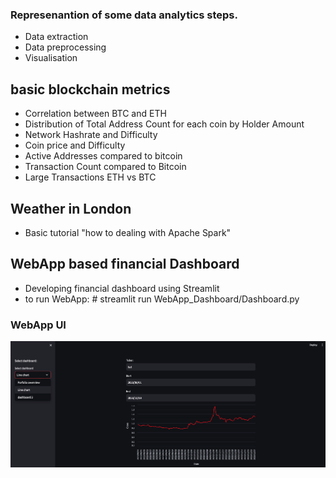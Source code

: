 ### Represenantion of some data analytics steps.
- Data extraction 
- Data preprocessing 
- Visualisation 


## basic blockchain metrics 
- Correlation between BTC and ETH 
- Distribution of Total Address Count for each coin by Holder Amount
- Network Hashrate and Difficulty
- Coin price and Difficulty
- Active Addresses compared to bitcoin
- Transaction Count compared to Bitcoin 
- Large Transactions ETH vs BTC

## Weather in London 
- Basic tutorial "how to dealing with Apache Spark"

## WebApp based financial Dashboard
- Developing financial dashboard using Streamlit
- to run WebApp: # streamlit run WebApp_Dashboard/Dashboard.py
### WebApp UI
![Alt text](image.png)
